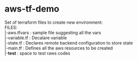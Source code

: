 # aws-tf-demo

Set of terraform files to create new environment:\
FILES:\
 |-aws.tfvars : sample file suggesting all the vars\
 |-variable.tf : Decalare variable\
 |-state.tf : Declares remote backend configuration to store state\
 |-main.tf : Defines all the aws resources to be created\
 |-**test** : space to test raws codes
